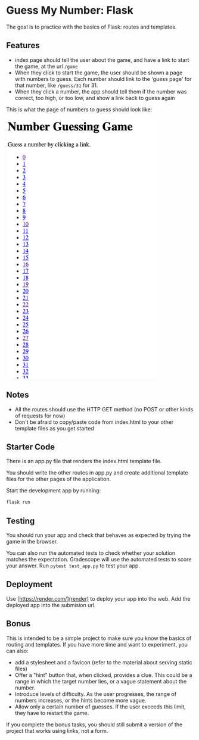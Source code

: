# Guess My Number: Flask

The goal is to practice with the basics of Flask: routes and templates.

## Features

- index page should tell the user about the game, and have a link to start the
    game, at the url `/game`
- When they click to start the game, the user should be shown a page with numbers
  to guess. Each number should link to the 'guess page' for that number, like
  `/guess/31` for 31.
- When they click a number, the app should tell them if the number was correct,
    too high, or too low, and show a link back to guess again

This is what the page of numbers to guess should look like:

![demo of number guess page](numbers-to-guess.png)

## Notes

- All the routes should use the HTTP GET method (no POST or other kinds of
requests for now)
- Don't be afraid to copy/paste code from index.html to your other template
    files as you get started

## Starter Code

There is an app.py file that renders the index.html template file.

You should write the other routes in app.py and create additional template files for
the other pages of the application.

Start the development app by running:

```sh
flask run
```

## Testing

You should run your app and check that behaves as expected by trying the game in
the browser.

You can also run the automated tests to check whether your solution matches the
expectation. Gradescope will use the automated tests to score your answer. Run
`pytest test_app.py` to test your app.

## Deployment

Use [https://render.com/](render) to deploy your app into the web. Add the deployed app into the submision url.

## Bonus

This is intended to be a simple project to make sure you know the basics of
routing and templates. If you have more time and want to experiment, you can
also:

- add a stylesheet and a favicon (refer to the material about serving static files)
- Offer a "hint" button that, when clicked, provides a clue. This could be a range in which the target number lies, or a vague statement about the number.
- Introduce levels of difficulty. As the user progresses, the range of numbers increases, or the hints become more vague.
- Allow only a certain number of guesses. If the user exceeds this limit, they have to restart the game.

If you complete the bonus tasks, you should still submit a version of the
project that works using links, not a form.
